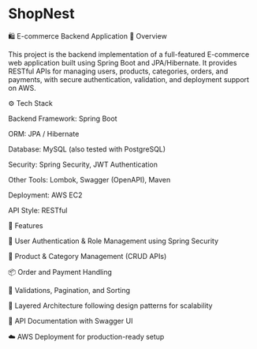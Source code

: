 # ShopNest
🛍️ E-commerce Backend Application
📖 Overview

This project is the backend implementation of a full-featured E-commerce web application built using Spring Boot and JPA/Hibernate.
It provides RESTful APIs for managing users, products, categories, orders, and payments, with secure authentication, validation, and deployment support on AWS.

⚙️ Tech Stack

Backend Framework: Spring Boot

ORM: JPA / Hibernate

Database: MySQL (also tested with PostgreSQL)

Security: Spring Security, JWT Authentication

Other Tools: Lombok, Swagger (OpenAPI), Maven

Deployment: AWS EC2

API Style: RESTful

🚀 Features

🔐 User Authentication & Role Management using Spring Security

🛒 Product & Category Management (CRUD APIs)

📦 Order and Payment Handling

🧾 Validations, Pagination, and Sorting

🧱 Layered Architecture following design patterns for scalability

🧰 API Documentation with Swagger UI

☁️ AWS Deployment for production-ready setup
